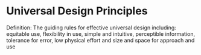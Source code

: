 # Universal Design Principles

Definition: The guiding rules for effective universal design including: equitable use, flexibility in use, simple and intuitive, perceptible information, tolerance for error, low physical effort and size and space for approach and use